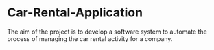 # Car-Rental-Application
The aim of the project is to develop a software system to automate the process of managing the car rental activity for a company.
